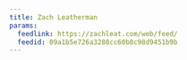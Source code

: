 ```yaml
---
title: Zach Leatherman
params:
  feedlink: https://zachleat.com/web/feed/
  feedid: 09a1b5e726a3288cc60b8c98d9451b9b
---
```

